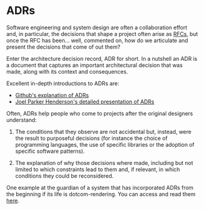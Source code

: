 # ADRs

Software engineering and system design are often a collaboration effort and, in particular, the decisions that shape a project often arise as [RFCs](RFCs.md), but once the RFC has been... well, commented on, how do we articulate and present the decisions that come of out them?

Enter the architecture decision record, ADR for short. In a nutshell an ADR is a document that captures an important architectural decision that was made, along with its context and consequences.

Excellent in-depth introductions to ADRs are:

- [Github's explanation of ADRs](https://adr.github.io/)
- [Joel Parker Henderson's detailed presentation of ADRs](https://github.com/joelparkerhenderson/architecture-decision-record) 

Often, ADRs help people who come to projects after the original designers understand:

1. The conditions that they observe are not accidental but, instead, were the result to purposeful decisions (for instance the choice of programming languages, the use of specific libraries or the adoption of specific software patterns).

1. The explanation of why those decisions where made, including but not limited to which constraints lead to them and, if relevant, in which conditions they could be reconsidered.

One example at the guardian of a system that has incorporated ADRs from the beginning if its life is dotcom-rendering. You can access and read them [here](https://github.com/guardian/dotcom-rendering/tree/main/dotcom-rendering/docs/architecture).

